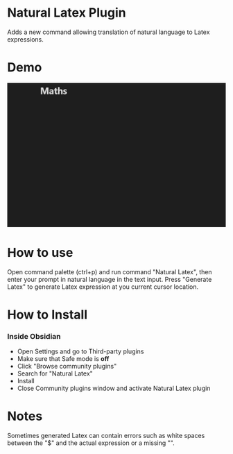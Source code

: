 # Natural Latex Plugin

Adds a new command allowing translation of natural language to Latex expressions.

# Demo
![basic usage](https://github.com/Idontgetit1/Natural_Latex_Obsidian/blob/1cf0aa487aeee71922fd5543a8373a35f9ef30f5/resources/screenshots/NaturalLatexDemo1.gif)

# How to use

Open command palette (ctrl+p) and run command "Natural Latex", then enter your prompt in natural language in the text input.
Press "Generate Latex" to generate Latex expression at you current cursor location.

# How to Install
### Inside Obsidian
- Open Settings and go to Third-party plugins
- Make sure that Safe mode is **off**
- Click "Browse community plugins"
- Search for "Natural Latex"
- Install
- Close Community plugins window and activate Natural Latex plugin


# Notes
Sometimes generated Latex can contain errors such as white spaces between the "$" and the actual expression or a missing "\".